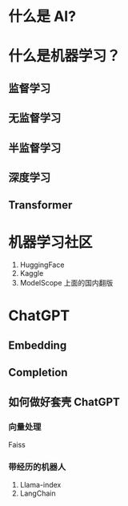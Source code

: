 # 什么是 AI?

# 什么是机器学习？
## 监督学习
## 无监督学习
## 半监督学习
## 深度学习
## Transformer

# 机器学习社区

1. HuggingFace
2. Kaggle
3. ModelScope 上面的国内翻版

# ChatGPT
## Embedding

## Completion

## 如何做好套壳 ChatGPT 

### 向量处理

Faiss 
### 带经历的机器人

1. Llama-index
2. LangChain

